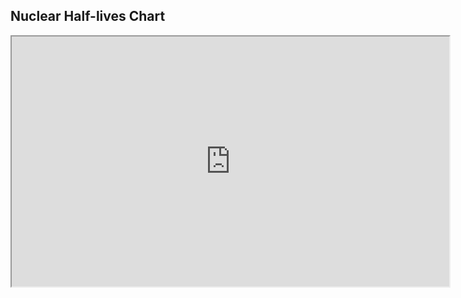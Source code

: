 ## Nuclear Half-lives Chart

<iframe width="700" height="400"
        src="https://root.cern.ch/js/latest/demo/demo.htm?addr=https://ribf.riken.jp/~phong/onlinefiles/halflives.json&opt=colz;logz;nostat?monitoring=1000">
</iframe>
